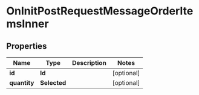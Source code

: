 

# OnInitPostRequestMessageOrderItemsInner


## Properties

| Name | Type | Description | Notes |
|------------ | ------------- | ------------- | -------------|
|**id** | **Id** |  |  [optional] |
|**quantity** | **Selected** |  |  [optional] |



